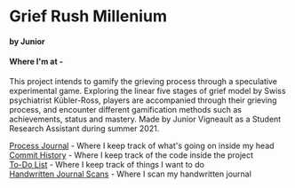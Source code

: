 # Grief Rush Millenium
#### by Junior

#### Where I'm at -

This project intends to gamify the grieving process through a speculative experimental game. Exploring the linear five stages of grief model by Swiss psychiatrist Kübler-Ross, players are accompanied through their grieving process, and encounter different gamification methods such as achievements, status and mastery. Made by Junior Vigneault as a Student Research Assistant during summer 2021.

[Process Journal](https://juniorvigneault.github.io/grief_project/process/journal.html) - Where I keep track of what's going on inside my head \
[Commit History](https://github.com/juniorvigneault/grief_project/commits/main) - Where I keep track of the code inside the project \
[To-Do List](https://juniorvigneault.github.io/grief_project/process/to_do.html) - Where I keep track of things I want to do \
[Handwritten Journal Scans](https://juniorvigneault.github.io/grief_project/process/journal_scans.html) - Where I scan my handwritten journal
